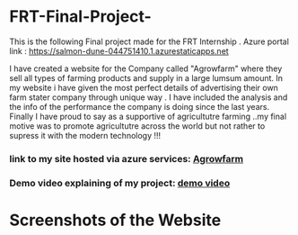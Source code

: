 # FRT-Final-Project-
This is the following Final project made for the FRT Internship .
Azure portal link : https://salmon-dune-044751410.1.azurestaticapps.net

I have created a website for the Company called "Agrowfarm" where they sell all types of farming products and supply in a large lumsum amount. In my website i have given the most perfect details of advertising their own farm stater company through unique way . I have included the analysis and the info of the performance the company is doing since the last years. Finally I have proud to say as a supportive of agricultutre farming ..my final motive was to promote agricultutre across the world but not rather to supress it with the modern technology !!!

###  link to my site hosted via azure services: [Agrowfarm](https://salmon-dune-044751410.1.azurestaticapps.net)

### Demo video explaining of my project: [demo video](...)

# Screenshots of the Website 
